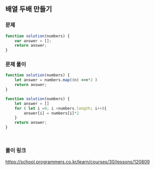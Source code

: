 ## 배열 두배 만들기

### 문제 
```javascript
function solution(numbers) {
    var answer = [];
    return answer;
}
```

### 문제 풀이
```javascript
function solution(numbers) {
    let answer = numbers.map((n) =>n*2 )
    return answer;
}

function solution(numbers) {
    let answer = []
    for ( let i =0; i <numbers.length; i++){
        answer[i] = numbers[i]*2
    }
    return answer;
}




```

### 풀이 링크 

https://school.programmers.co.kr/learn/courses/30/lessons/120809
